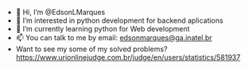 - 👋 Hi, I’m @EdsonLMarques
- 👀 I’m interested in python development for backend aplications
- 🌱 I’m currently learning python for Web development
- 📫 You can talk to me by email: edsonmarques@ga.inatel.br
- Want to see my some of my solved problems?
https://www.urionlinejudge.com.br/judge/en/users/statistics/581937

<!---
EdsonLMarques/EdsonLMarques is a ✨ special ✨ repository because its `README.md` (this file) appears on your GitHub profile.
You can click the Preview link to take a look at your changes.
--->
